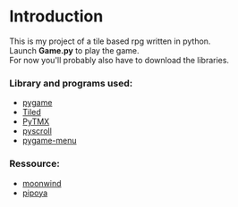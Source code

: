 # Introduction

This is my project of a tile based rpg written in python.  
Launch **Game.py** to play the game.  
For now you'll probably also have to download the libraries.

### Library and programs used:

- [pygame](https://www.pygame.org/news)  
- [Tiled](https://www.mapeditor.org/)  
- [PyTMX](https://github.com/bitcraft/pytmx)  
- [pyscroll](https://github.com/bitcraft/pyscroll)  
- [pygame-menu](https://github.com/ppizarror/pygame-menu)  

### Ressource:

- [moonwind](http://moonwind.pw/index.html)  
- [pipoya](https://pipoya.net/blog/)  
